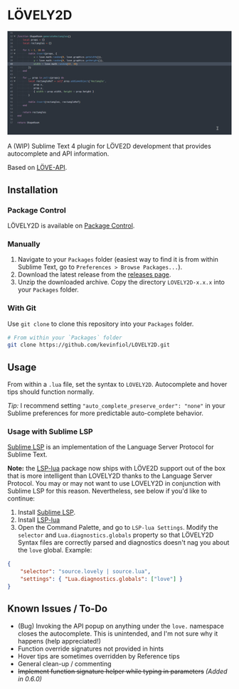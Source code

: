 # LÖVELY2D

![video demo](demo.gif)

A (WIP) Sublime Text 4 plugin for LÖVE2D development that provides autocomplete and API information.

Based on [LÖVE-API](https://github.com/love2d-community/love-api).

## Installation

### Package Control

LÖVELY2D is available on [Package Control](https://packagecontrol.io/packages/LOVELY2D).

### Manually

1. Navigate to your `Packages` folder (easiest way to find it is from within Sublime Text, go to `Preferences > Browse Packages...`).
2. Download the latest release from the [releases page](https://github.com/kevinfiol/LOVELY2D/releases).
3. Unzip the downloaded archive. Copy the directory `LOVELY2D-x.x.x` into your `Packages` folder.

### With Git

Use `git clone` to clone this repository into your `Packages` folder.

```bash
# From within your `Packages` folder
git clone https://github.com/kevinfiol/LOVELY2D.git
```

## Usage

From within a `.lua` file, set the syntax to `LOVELY2D`. Autocomplete and hover tips should function normally.

*Tip:* I recommend setting `"auto_complete_preserve_order": "none"` in your Sublime preferences for more predictable auto-complete behavior.

### Usage with Sublime LSP

[Sublime LSP](https://github.com/sublimelsp/LSP) is an implementation of the Language Server Protocol for Sublime Text.

**Note:** the [LSP-lua](https://github.com/sublimelsp/LSP-lua) package now ships with LÖVE2D support out of the box that is more intelligent than LOVELY2D thanks to the Language Server Protocol. You may or may not want to use LOVELY2D in conjunction with Sublime LSP for this reason. Nevertheless, see below if you'd like to continue:

1. Install [Sublime LSP](https://packagecontrol.io/packages/LSP).
2. Install [LSP-lua](https://packagecontrol.io/packages/LSP-lua)
3. Open the Command Palette, and go to `LSP-lua Settings`. Modify the `selector` and `Lua.diagnostics.globals` property so that LÖVELY2D Syntax files are correctly parsed and diagnostics doesn't nag you about the `love` global. Example:

```json
{
    "selector": "source.lovely | source.lua",
    "settings": { "Lua.diagnostics.globals": ["love"] }
}
```

## Known Issues / To-Do

* (Bug) Invoking the API popup on anything under the `love.` namespace closes the autocomplete. This is unintended, and I'm not sure why it happens (help appreciated!)
* Function override signatures not provided in hints
* Hover tips are sometimes overridden by Reference tips
* General clean-up / commenting
* ~~Implement function signature helper while typing in parameters~~ *(Added in 0.6.0)*
